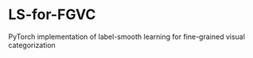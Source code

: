 # LS-for-FGVC
PyTorch implementation of label-smooth learning for fine-grained visual categorization
